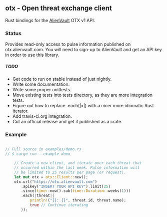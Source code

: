 ## otx - Open threat exchange client

Rust bindings for the [AlienVault](
://www.alienvault.com/open-threat-exchange) OTX v1 API.

### Status

Provides read-only access to pulse information published on
otx.alienvault.com. You will need to sign-up to AlienVault
and get an API key in order to use this library.

##### TODO
  - Get code to run on stable instead of just nightly.
  - Write some documentation.
  - Write some proper unittests.
  - Move existing tests into tests directory, as they are more
    integration tests.
  - Figure out how to replace .each(|x|) with a nicer more
    idiomatic Rust iterator.
  - Add travis-ci.org integration.
  - Cut an official release and get it published as a crate.


### Example

```rust

// Full source in examples/demo.rs
// $ cargo run --example demo

    // Create a new client, and iterate over each threat that
    // occurred within the last week. Pulse information will
    // be limited to 25 results per page (or request).
    let mut otx = otx::Client::new();
    otx.url("https://otx.alienvault.com")
       .apikey("INSERT YOUR API KEY").limit(25)
       .since(time::now().sub(time::Duration::weeks(1)))
       .each(|threat|{
           println!("{}: {}", threat.id, threat.name);
           true // Continue iterating
       });

```
